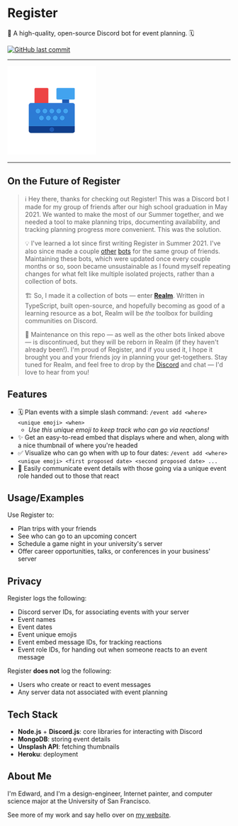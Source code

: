 # Register

🌟 A high-quality, open-source Discord bot for event planning. 🗓

[![GitHub last commit](https://img.shields.io/github/last-commit/edwardshturman/register-bot)](https://github.com/edwardshturman/register-bot/commits/master)

---

![Register logo](assets/register-logo-circle.png)

---

## On the Future of Register

> ℹ️ Hey there, thanks for checking out Register! This was a Discord bot I made for my group of friends after our high school graduation in May 2021. We wanted to make the most of our Summer together, and we needed a tool to make planning trips, documenting availability, and tracking planning progress more convenient. This was the solution.
>
> 💡 I've learned a lot since first writing Register in Summer 2021. I've also since made a couple [other](https://github.com/edwardshturman/rollup-bot) [bots](https://github.com/edwardshturman/receipt-bot) for the same group of friends. Maintaining these bots, which were updated once every couple months or so, soon became unsustainable as I found myself repeating changes for what felt like multiple isolated projects, rather than a collection of bots.
>
> 🏗️ So, I made it a collection of bots — enter [**Realm**](https://github.com/compsigh/realm). Written in TypeScript, built open-source, and hopefully becoming as good of a learning resource as a bot, Realm will be *the* toolbox for building communities on Discord.
>
> 💚 Maintenance on this repo — as well as the other bots linked above — is discontinued, but they will be reborn in Realm (if they haven't already been!). I'm proud of Register, and if you used it, I hope it brought you and your friends joy in planning your get-togethers. Stay tuned for Realm, and feel free to drop by the [Discord](https://discord.realm.so) and chat — I'd love to hear from you!

## Features

- 🗓 Plan events with a simple slash command: `/event add <where> <unique emoji> <when>`
  - *Use this unique emoji to keep track who can go via reactions!*
- ✨ Get an easy-to-read embed that displays where and when, along with a nice thumbnail of where you're headed
- ✅ Visualize who can go when with up to four dates: `/event add <where> <unique emoji> <first proposed date> <second proposed date> ...`
- 💬 Easily communicate event details with those going via a unique event role handed out to those that react

## Usage/Examples

Use Register to:

- Plan trips with your friends
- See who can go to an upcoming concert
- Schedule a game night in your university's server
- Offer career opportunities, talks, or conferences in your business' server

## Privacy

Register logs the following:

- Discord server IDs, for associating events with your server
- Event names
- Event dates
- Event unique emojis
- Event embed message IDs, for tracking reactions
- Event role IDs, for handing out when someone reacts to an event message

Register **does not** log the following:

- Users who create or react to event messages
- Any server data not associated with event planning

## Tech Stack

- **Node.js** + **Discord.js**: core libraries for interacting with Discord
- **MongoDB**: storing event details
- **Unsplash API**: fetching thumbnails
- **Heroku**: deployment

## About Me

I'm Edward, and I'm a design-engineer, Internet painter, and computer science major at the University of San Francisco.

See more of my work and say hello over on [my website](https://edward.so).
